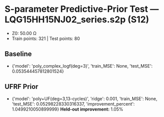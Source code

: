 # S-parameter Predictive-Prior Test — LQG15HH15NJ02_series.s2p (S12)
- Z0: 50.00 Ω
- Train points: 321  |  Test points: 80

## Baseline
- {'model': 'poly_complex_logf(deg=3)', 'train_MSE': None, 'test_MSE': 0.053544457812801524}

## UFRF Prior
- {'model': 'poly+UF(deg=3,13-cycles)', 'ridge': 0.001, 'train_MSE': None, 'test_MSE': 0.05298228330316337, 'improvement_percent': 1.0499210050899999}
**Held-out improvement:** 1.05%